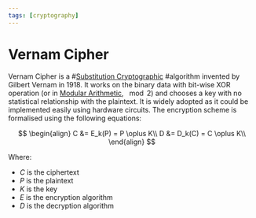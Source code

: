 ```yaml
---
tags: [cryptography]
---
```


# Vernam Cipher

Vernam Cipher is a #[Substitution Cryptographic](202209281136.md) #algorithm
invented by Gilbert Vernam in 1918. It works on the binary data with bit-wise
XOR operation (or in [Modular Arithmetic](202210090858.md), $\mod 2$) and
chooses a key with no statistical relationship with the plaintext. It is widely
adopted as it could be implemented easily using hardware circuits. The
encryption scheme is formalised using the following equations:

$$
\begin{align}
C &= E_k(P) = P \oplus K\\
D &= D_k(C) = C \oplus K\\
\end{align}
$$

Where:
- $C$ is the ciphertext
- $P$ is the plaintext
- $K$ is the key
- $E$ is the encryption algorithm
- $D$ is the decryption algorithm
